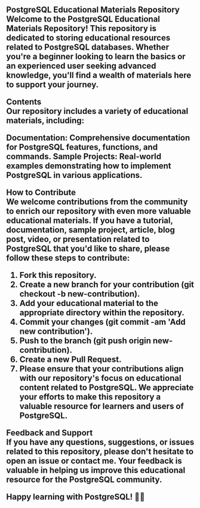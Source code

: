 <h2><b>PostgreSQL Educational Materials Repository</b><br>
Welcome to the PostgreSQL Educational Materials Repository! This repository is dedicated to storing educational resources related to PostgreSQL databases. 
Whether you're a beginner looking to learn the basics or an experienced user seeking advanced knowledge, you'll find a wealth of materials here to support your journey.

<b>Contents</b><br>
Our repository includes a variety of educational materials, including:

Documentation: Comprehensive documentation for PostgreSQL features, functions, and commands.
Sample Projects: Real-world examples demonstrating how to implement PostgreSQL in various applications.

<b>How to Contribute</b><br>
We welcome contributions from the community to enrich our repository with even more valuable educational materials. If you have a tutorial, documentation, sample project, article, blog post, video, or presentation related to PostgreSQL that you'd like to share, please follow these steps to contribute:

1. Fork this repository.
2. Create a new branch for your contribution (git checkout -b new-contribution).
3. Add your educational material to the appropriate directory within the repository.
4. Commit your changes (git commit -am 'Add new contribution').
5. Push to the branch (git push origin new-contribution).
6. Create a new Pull Request.
7. Please ensure that your contributions align with our repository's focus on educational content related to PostgreSQL.
We appreciate your efforts to make this repository a valuable resource for learners and users of PostgreSQL.

<b>Feedback and Support</b><br>
If you have any questions, suggestions, or issues related to this repository, please don't hesitate to open an issue or contact me. 
Your feedback is valuable in helping us improve this educational resource for the PostgreSQL community.

Happy learning with PostgreSQL! 🐘✨
